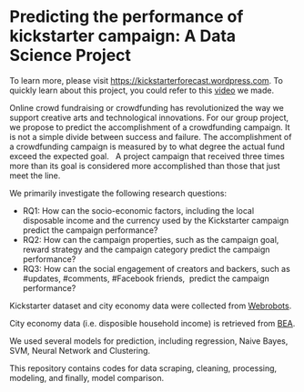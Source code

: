 # Predicting the performance of kickstarter campaign: A Data Science Project

To learn more, please visit https://kickstarterforecast.wordpress.com.
To quickly learn about this project, you could refer to this [video](https://www.youtube.com/watch?v=qRkvPXF4hs8) we made.


Online crowd fundraising or crowdfunding has revolutionized the way we support creative arts and technological innovations. 
For our group project, we propose to predict the accomplishment of a crowdfunding campaign. 
It is not a simple divide between success and failure. The accomplishment of a crowdfunding campaign is measured by to what degree the actual fund exceed the expected goal.  
A project campaign that received three times more than its goal is considered more accomplished than those that just meet the line. 

We primarily investigate the following research questions:

- RQ1: How can the socio-economic factors, including the local disposable income and the currency used by the Kickstarter campaign predict the campaign performance?
- RQ2: How can the campaign properties, such as the campaign goal, reward strategy and the campaign category predict the campaign performance?
- RQ3: How can the social engagement of creators and backers, such as #updates, #comments, #Facebook friends,  predict the campaign performance?


Kickstarter dataset and city economy data were collected from [Webrobots](https://webrobots.io/kickstarter-datasets/). 

City economy data (i.e. disposible household income) is retrieved from [BEA](https://www.bea.gov/API/signup/).

We used several models for prediction, including regression, Naive Bayes, SVM, Neural Network and Clustering. 

This repository contains codes for data scraping, cleaning, processing, modeling, and finally, model comparison. 
